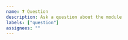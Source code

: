 ```yaml
---
name: ❓ Question
description: Ask a question about the module
labels: ["question"]
assignees: ""
---
```


<!-- **IMPORTANT!**
Before submitting your question, please:
1. Check if your question has already been asked in the existing issues
2. Look for answers in our documentation
-->
